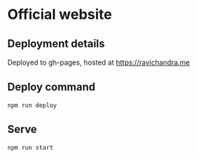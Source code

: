 # Official website

## Deployment details

Deployed to gh-pages, hosted at https://ravichandra.me

## Deploy command

`npm run deploy`

## Serve

`npm run start`
